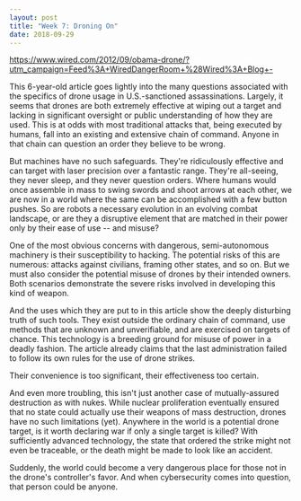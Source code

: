 ```yaml
---
layout: post
title: "Week 7: Droning On"
date: 2018-09-29
---
```


https://www.wired.com/2012/09/obama-drone/?utm_campaign=Feed%3A+WiredDangerRoom+%28Wired%3A+Blog+-

This 6-year-old article goes lightly into the many questions associated with the specifics of drone usage in U.S.-sanctioned assassinations. Largely, it seems that drones are both extremely effective at wiping out a target and lacking in significant oversight or public understanding of how they are used. This is at odds with most traditional attacks that, being executed by humans, fall into an existing and extensive chain of command. Anyone in that chain can question an order they believe to be wrong.

But machines have no such safeguards. They're ridiculously effective and can target with laser precision over a fantastic range. They're all-seeing, they never sleep, and they never question orders. Where humans would once assemble in mass to swing swords and shoot arrows at each other, we are now in a world where the same can be accomplished with a few button pushes. So are robots a necessary evolution in an evolving combat landscape, or are they a disruptive element that are matched in their power only by their ease of use -- and misuse?

One of the most obvious concerns with dangerous, semi-autonomous machinery is their susceptibility to hacking. The potential risks of this are numerous: attacks against civilians, framing other states, and so on. But we must also consider the potential misuse of drones by their intended owners. Both scenarios demonstrate the severe risks involved in developing this kind of weapon.

And the uses which they are put to in this article show the deeply disturbing truth of such tools. They exist outside the ordinary chain of command, use methods that are unknown and unverifiable, and are exercised on targets of chance. This technology is a breeding ground for misuse of power in a deadly fashion. The article already claims that the last administration failed to follow its own rules for the use of drone strikes.

Their convenience is too significant, their effectiveness too certain.

And even more troubling, this isn't just another case of mutually-assured destruction as with nukes. While nuclear proliferation eventually ensured that no state could actually use their weapons of mass destruction, drones have no such limitations (yet). Anywhere in the world is a potential drone target, is it worth declaring war if only a single target is killed? With sufficiently advanced technology, the state that ordered the strike might not even be traceable, or the death might be made to look like an accident.

Suddenly, the world could become a very dangerous place for those not in the drone's controller's favor. And when cybersecurity comes into question, that person could be anyone.
